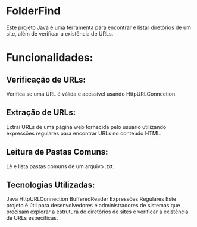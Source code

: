 # FolderFind

Este projeto Java é uma ferramenta para encontrar e listar diretórios de um site, além de verificar a existência de URLs.

# Funcionalidades:

## Verificação de URLs:

Verifica se uma URL é válida e acessível usando HttpURLConnection.

## Extração de URLs:

Extrai URLs de uma página web fornecida pelo usuário utilizando expressões regulares para encontrar URLs no conteúdo HTML.

## Leitura de Pastas Comuns:

Lê e lista pastas comuns de um arquivo .txt.

## Tecnologias Utilizadas:

Java
HttpURLConnection
BufferedReader
Expressões Regulares
Este projeto é útil para desenvolvedores e administradores de sistemas que precisam explorar a estrutura de diretórios de sites e verificar a existência de URLs específicas.
